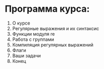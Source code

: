 # Программа курса:
1. О курсе
2. Регулярные выражения и их синтаксис
3. Функции модуля re
4. Работа с группами
5. Компиляция регулярных выражений
6. Флаги
7. Ваши задачи
8. Конец
